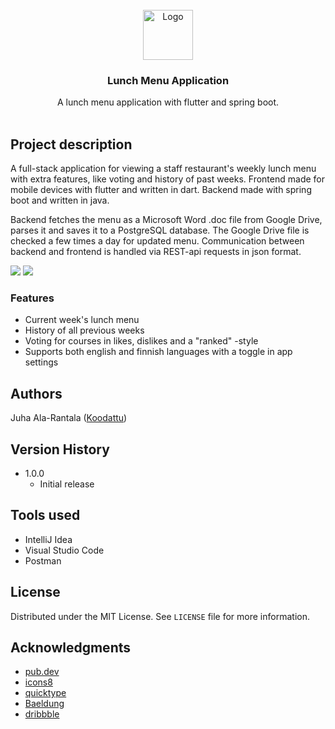 <div align="center">
    <br />
    <img src="https://i.imgur.com/YzqFU2A.png" alt="Logo" width="80" height="80">

  <h3 align="center">Lunch Menu Application</h3>

  <p align="center">
   A lunch menu application with flutter and spring boot. 
    <br />
    <br />
  </p>
</div>

## Project description

A full-stack application for viewing a staff restaurant's weekly lunch menu with extra features, like voting and history of past weeks. 
Frontend made for mobile devices with flutter and written in dart. Backend made with spring boot and written in java. 

Backend fetches the menu as a Microsoft Word .doc file from Google Drive, parses it and saves it to a PostgreSQL database. The Google Drive file is checked a few times a day for updated menu. Communication between backend and frontend is handled via REST-api requests in json format.

![](https://i.imgur.com/90eGpV0.png)
![](https://i.imgur.com/ft5LKnI.png)

### Features
* Current week's lunch menu
* History of all previous weeks
* Voting for courses in likes, dislikes and a "ranked" -style 
* Supports both english and finnish languages with a toggle in app settings

## Authors

Juha Ala-Rantala ([Koodattu](https://github.com/Koodattu/))

## Version History

* 1.0.0
    * Initial release

## Tools used

* IntelliJ Idea
* Visual Studio Code
* Postman

## License

Distributed under the MIT License. See `LICENSE` file for more information.

## Acknowledgments

* [pub.dev](https://pub.dev/)
* [icons8](https://icons8.com/)
* [quicktype](https://app.quicktype.io/)
* [Baeldung](https://www.baeldung.com/)
* [dribbble](https://dribbble.com/)
